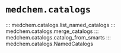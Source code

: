 # `medchem.catalogs`

::: medchem.catalogs.list_named_catalogs
::: medchem.catalogs.merge_catalogs
::: medchem.catalogs.catalog_from_smarts
::: medchem.catalogs.NamedCatalogs
